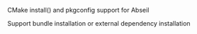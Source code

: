 

CMake install()  and pkgconfig support for Abseil

Support bundle installation or external dependency installation 

